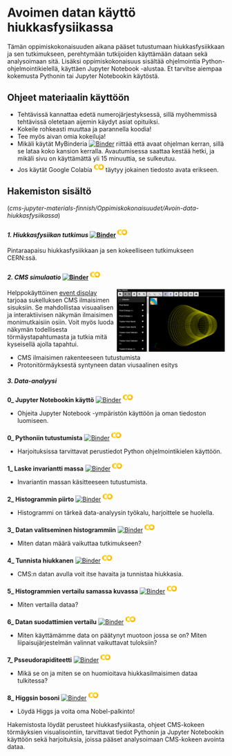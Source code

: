 # Avoimen datan käyttö hiukkasfysiikassa

Tämän oppimiskokonaisuuden aikana pääset tutustumaan hiukkasfysiikkaan ja sen tutkimukseen, perehtymään tutkijoiden käyttämään dataan sekä analysoimaan sitä. Lisäksi oppimiskokonaisuus sisältää ohjelmointia Python-ohjelmointikielellä, käyttäen Jupyter Notebook -alustaa. Et tarvitse aiempaa kokemusta Pythonin tai Jupyter Notebookin käytöstä.

## Ohjeet materiaalin käyttöön
- Tehtävissä kannattaa edetä numerojärjestyksessä, sillä myöhemmissä tehtävissä oletetaan aijemin käydyt asiat opituiksi.
- Kokeile rohkeasti muuttaa ja parannella koodia!
- Tee myös aivan omia kokeiluja!
- Mikäli käytät MyBinderia [![Binder](https://mybinder.org/badge.svg)](https://mybinder.org/v2/gh/cms-opendata-education/cms-jupyter-materials-finnish/master) riittää että avaat ohjelman kerran, sillä se lataa koko kansion kerralla. Avautumisessa saattaa kestää hetki, ja mikäli sivu on käyttämättä yli 15 minuuttia, se sulkeutuu.
- Jos käytät Google Colabia [![Colaboratory](https://github.com/cms-opendata-education/cms-jupyter-materials-finnish/blob/master/Kuvat/colab_icon.png?raw=true)](https://colab.research.google.com/notebooks/welcome.ipynb#recent=true) täytyy jokainen tiedosto avata erikseen. 


## Hakemiston sisältö
(_cms-jupyter-materials-finnish/Oppimiskokonaisuudet/Avoin-data-hiukkasfysiikassa_)
#### *1. Hiukkasfysiikan tutkimus* [![Binder](https://mybinder.org/badge.svg)](https://mybinder.org/v2/gh/cms-opendata-education/cms-jupyter-materials-finnish/master?filepath=Oppimiskokonaisuudet%2FAvoin-data-hiukkasfysiikassa%2F1_Hiukkasfysiikan%20tutkimus.ipynb) [![Colaboratory](https://github.com/cms-opendata-education/cms-jupyter-materials-finnish/blob/master/Kuvat/colab_icon.png?raw=true)](https://colab.research.google.com/github/cms-opendata-education/cms-jupyter-materials-finnish/blob/master/Oppimiskokonaisuudet/Avoin-data-hiukkasfysiikassa/1_Hiukkasfysiikan%20tutkimus.ipynb)


Pintaraapaisu hiukkasfysiikkaan ja sen kokeelliseen tutkimukseen CERN:ssä.
#### *2. CMS simulaatio*  [![Binder](https://mybinder.org/badge.svg)](https://mybinder.org/v2/gh/cms-opendata-education/cms-jupyter-materials-finnish/master?filepath=Oppimiskokonaisuudet%2FAvoin-data-hiukkasfysiikassa%2F2_cms-simulaatio.ipynb) [![Colaboratory](https://github.com/cms-opendata-education/cms-jupyter-materials-finnish/blob/master/Kuvat/colab_icon.png?raw=true)](https://colab.research.google.com/github/cms-opendata-education/cms-jupyter-materials-finnish/blob/master/Oppimiskokonaisuudet/Avoin-data-hiukkasfysiikassa/2_cms-simulaatio.ipynb)
 <img src="https://github.com/cms-opendata-education/cms-jupyter-materials-finnish/blob/master/Kuvat/EventDisplay_aloitus.PNG?raw=true"  align="right" width="250px" title="Event display mahdollistaa autenttisen datan tarkastelun visuaalisessa muodossa.">
 
Helppokäyttöinen [event display](http://opendata.cern.ch/visualise/events/CMS) tarjoaa sukelluksen CMS ilmaisimen sisuksiin. Se mahdollistaa visuaalisen ja interaktiivisen näkymän ilmaisimen monimutkaisiin osiin. Voit myös luoda näkymän todellisesta törmäystapahtumasta ja tutkia mitä kyseisellä ajolla tapahtui.
- CMS ilmaisimen rakenteeseen tutustumista
- Protonitörmäyksestä syntyneen datan viusaalinen esitys

#### *3. Data-analyysi*
**0_  Jupyter Notebookin käyttö**  [![Binder](https://mybinder.org/badge.svg)](https://mybinder.org/v2/gh/cms-opendata-education/cms-jupyter-materials-finnish/master?filepath=Oppimiskokonaisuudet%2FAvoin-data-hiukkasfysiikassa%2F3_Data-analyysi%2F0_Jupyter_Notebook-tutorial.ipynb) [![Colaboratory](https://github.com/cms-opendata-education/cms-jupyter-materials-finnish/blob/master/Kuvat/colab_icon.png?raw=true)](https://colab.research.google.com/github/cms-opendata-education/cms-jupyter-materials-finnish/blob/master/Oppimiskokonaisuudet/Avoin-data-hiukkasfysiikassa/3_Data-analyysi/0_Jupyter_Notebook-tutorial.ipynb)
 - Ohjeita Jupyter Notebook -ympäristön käyttöön ja oman tiedoston luomiseen.
   
**0_  Pythoniin tutustumista**  [![Binder](https://mybinder.org/badge.svg)](https://mybinder.org/v2/gh/cms-opendata-education/cms-jupyter-materials-finnish/master?filepath=Oppimiskokonaisuudet%2FAvoin-data-hiukkasfysiikassa%2F3_Data-analyysi%2F0_Python-tutorial.ipynb) [![Colaboratory](https://github.com/cms-opendata-education/cms-jupyter-materials-finnish/blob/master/Kuvat/colab_icon.png?raw=true)](https://colab.research.google.com/github/cms-opendata-education/cms-jupyter-materials-finnish/blob/master/Oppimiskokonaisuudet/Avoin-data-hiukkasfysiikassa/3_Data-analyysi/0_Python-tutorial.ipynb)
 - Harjoituksissa tarvittavat perustiedot Python ohjelmointikielen käyttöön.
   
**1_ Laske invariantti massa**  [![Binder](https://mybinder.org/badge.svg)](https://mybinder.org/v2/gh/cms-opendata-education/cms-jupyter-materials-finnish/master?filepath=Oppimiskokonaisuudet%2FAvoin-data-hiukkasfysiikassa%2F3_Data-analyysi%2F1_Laske-invariantti-massa.ipynb) [![Colaboratory](https://github.com/cms-opendata-education/cms-jupyter-materials-finnish/blob/master/Kuvat/colab_icon.png?raw=true)](https://colab.research.google.com/github/cms-opendata-education/cms-jupyter-materials-finnish/blob/master/Oppimiskokonaisuudet/Avoin-data-hiukkasfysiikassa/3_Data-analyysi/1_Laske-invariantti-massa.ipynb)
- Invariantin massan käsitteeseen tutustumista.

**2_ Histogrammin piirto** [![Binder](https://mybinder.org/badge.svg)](https://mybinder.org/v2/gh/cms-opendata-education/cms-jupyter-materials-finnish/master?filepath=Oppimiskokonaisuudet%2FAvoin-data-hiukkasfysiikassa%2F3_Data-analyysi%2F2_histogrammin-piirto.ipynb) [![Colaboratory](https://github.com/cms-opendata-education/cms-jupyter-materials-finnish/blob/master/Kuvat/colab_icon.png?raw=true)](https://colab.research.google.com/github/cms-opendata-education/cms-jupyter-materials-finnish/blob/master/Oppimiskokonaisuudet/Avoin-data-hiukkasfysiikassa/3_Data-analyysi/2_histogrammin-piirto.ipynb)
- Histogrammi on tärkeä data-analyysin työkalu, harjoittele se huolella.

**3_ Datan valitseminen histogrammiin** [![Binder](https://mybinder.org/badge.svg)](https://mybinder.org/v2/gh/cms-opendata-education/cms-jupyter-materials-finnish/master?filepath=Oppimiskokonaisuudet%2FAvoin-data-hiukkasfysiikassa%2F3_Data-analyysi%2F3_Datan_valitseminen_histogrammiin.ipynb) [![Colaboratory](https://github.com/cms-opendata-education/cms-jupyter-materials-finnish/blob/master/Kuvat/colab_icon.png?raw=true)](https://colab.research.google.com/github/cms-opendata-education/cms-jupyter-materials-finnish/blob/master/Oppimiskokonaisuudet/Avoin-data-hiukkasfysiikassa/3_Data-analyysi/3_Datan_valitseminen_histogrammiin.ipynb)
- Miten datan määrä vaikuttaa tutkimukseen?

**4_ Tunnista hiukkanen** [![Binder](https://mybinder.org/badge.svg)](https://mybinder.org/v2/gh/cms-opendata-education/cms-jupyter-materials-finnish/master?filepath=Oppimiskokonaisuudet%2FAvoin-data-hiukkasfysiikassa%2F3_Data-analyysi%2F4_Tunnista_hiukkanen.ipynb) [![Colaboratory](https://github.com/cms-opendata-education/cms-jupyter-materials-finnish/blob/master/Kuvat/colab_icon.png?raw=true)](https://colab.research.google.com/github/cms-opendata-education/cms-jupyter-materials-finnish/blob/master/Oppimiskokonaisuudet/Avoin-data-hiukkasfysiikassa/3_Data-analyysi/4_Tunnista_hiukkanen.ipynb)
- CMS:n datan avulla voit itse havaita ja tunnistaa hiukkasia.

**5_ Histogrammien vertailu samassa kuvassa** [![Binder](https://mybinder.org/badge.svg)](https://mybinder.org/v2/gh/cms-opendata-education/cms-jupyter-materials-finnish/master?filepath=Oppimiskokonaisuudet%2FAvoin-data-hiukkasfysiikassa%2F3_Data-analyysi%2F5_Histogrammien-vertailu-samassa-kuvassa.ipynb) [![Colaboratory](https://github.com/cms-opendata-education/cms-jupyter-materials-finnish/blob/master/Kuvat/colab_icon.png?raw=true)](https://colab.research.google.com/github/cms-opendata-education/cms-jupyter-materials-finnish/blob/master/Oppimiskokonaisuudet/Avoin-data-hiukkasfysiikassa/3_Data-analyysi/5_Histogrammien-vertailu-samassa-kuvassa.ipynb) 
- Miten vertailla dataa?

**6_ Datan suodattimien vertailu** [![Binder](https://mybinder.org/badge.svg)](https://mybinder.org/v2/gh/cms-opendata-education/cms-jupyter-materials-finnish/master?filepath=Oppimiskokonaisuudet%2FAvoin-data-hiukkasfysiikassa%2F3_Data-analyysi%2F6_Datan-suodattimien-vertailu.ipynb) [![Colaboratory](https://github.com/cms-opendata-education/cms-jupyter-materials-finnish/blob/master/Kuvat/colab_icon.png?raw=true)](https://colab.research.google.com/github/cms-opendata-education/cms-jupyter-materials-finnish/blob/master/Oppimiskokonaisuudet/Avoin-data-hiukkasfysiikassa/3_Data-analyysi/6_Datan-suodattimien-vertailu.ipynb)
- Miten käyttämämme data on päätynyt muotoon jossa se on? Miten liipaisujärjestelmän valinnat vaikuttavat tuloksiin?

**7_ Psseudorapiditeetti** [![Binder](https://mybinder.org/badge.svg)](https://mybinder.org/v2/gh/cms-opendata-education/cms-jupyter-materials-finnish/master?filepath=Oppimiskokonaisuudet%2FAvoin-data-hiukkasfysiikassa%2F3_Data-analyysi%2F7_Pseudorapiditeetti.ipynb) [![Colaboratory](https://github.com/cms-opendata-education/cms-jupyter-materials-finnish/blob/master/Kuvat/colab_icon.png?raw=true)](https://colab.research.google.com/github/cms-opendata-education/cms-jupyter-materials-finnish/blob/master/Oppimiskokonaisuudet/Avoin-data-hiukkasfysiikassa/3_Data-analyysi/7_Pseudorapiditeetti.ipynb)
- Mikä se on ja miten se on huomioitava hiukkasilmaisimen dataa tulkitessa?

**8_ Higgsin bosoni**  [![Binder](https://mybinder.org/badge.svg)](https://mybinder.org/v2/gh/cms-opendata-education/cms-jupyter-materials-finnish/master?filepath=Oppimiskokonaisuudet%2FAvoin-data-hiukkasfysiikassa%2F3_Data-analyysi%2F8_Higgsin_bosoni.ipynb) [![Colaboratory](https://github.com/cms-opendata-education/cms-jupyter-materials-finnish/blob/master/Kuvat/colab_icon.png?raw=true)](https://colab.research.google.com/github/cms-opendata-education/cms-jupyter-materials-finnish/blob/master/Oppimiskokonaisuudet/Avoin-data-hiukkasfysiikassa/3_Data-analyysi/8_Higgsin_bosoni.ipynb)
- Löydä Higgs ja voita oma Nobel-palkinto!

Hakemistosta löydät perusteet hiukkasfysiikasta, ohjeet CMS-kokeen törmäyksien visualisointiin, tarvittavat tiedot Pythonin ja Jupyter Notebookin käyttöön sekä harjoituksia, joissa pääset analysoimaan CMS-kokeen avointa dataa.


